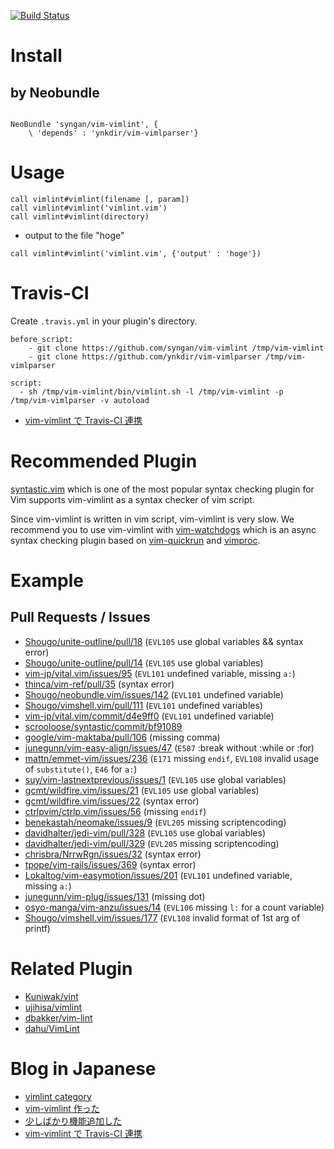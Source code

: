 [![Build Status](https://travis-ci.org/syngan/vim-vimlint.svg?branch=master)](https://travis-ci.org/syngan/vim-vimlint)

# Install

## by Neobundle

```vim

NeoBundle 'syngan/vim-vimlint', {
    \ 'depends' : 'ynkdir/vim-vimlparser'}
```

# Usage

```vim
call vimlint#vimlint(filename [, param])
call vimlint#vimlint('vimlint.vim')
call vimlint#vimlint(directory)
```

- output to the file "hoge"
```vim
call vimlint#vimlint('vimlint.vim', {'output' : 'hoge'})
```

# Travis-CI

Create `.travis.yml` in your plugin's directory.
```
before_script:
    - git clone https://github.com/syngan/vim-vimlint /tmp/vim-vimlint
    - git clone https://github.com/ynkdir/vim-vimlparser /tmp/vim-vimlparser

script:
  - sh /tmp/vim-vimlint/bin/vimlint.sh -l /tmp/vim-vimlint -p /tmp/vim-vimlparser -v autoload
```

- [vim-vimlint で Travis-CI 連携](http://d.hatena.ne.jp/syngan/20140321/1395411106)

# Recommended Plugin

[syntastic.vim](https://github.com/scrooloose/syntastic) which is one of the most popular syntax checking plugin for Vim supports vim-vimlint as a syntax checker of vim script.

Since vim-vimlint is written in vim script, vim-vimlint is very slow.
We recommend you to use vim-vimlint with [vim-watchdogs](https://github.com/osyo-manga/vim-watchdogs) which is an async syntax checking plugin based on [vim-quickrun](https://github.com/thinca/vim-quickrun) and [vimproc](https://github.com/Shougo/vimproc.vim).

# Example

## Pull Requests / Issues

- [Shougo/unite-outline/pull/18](https://github.com/Shougo/unite-outline/pull/18) (`EVL105` use global variables && syntax error)
- [Shougo/unite-outline/pull/14](https://github.com/Shougo/unite-outline/pull/14) (`EVL105` use global variables)
- [vim-jp/vital.vim/issues/95](https://github.com/vim-jp/vital.vim/issues/95) (`EVL101` undefined variable, missing `a:`)
- [thinca/vim-ref/pull/35](https://github.com/thinca/vim-ref/pull/35) (syntax error)
- [Shougo/neobundle.vim/issues/142](https://github.com/Shougo/neobundle.vim/issues/142) (`EVL101` undefined variable)
- [Shougo/vimshell.vim/pull/111](https://github.com/Shougo/vimshell.vim/pull/111)  (`EVL101` undefined variables)
- [vim-jp/vital.vim/commit/d4e9ff0](https://github.com/vim-jp/vital.vim/commit/d4e9ff07b6e37fd96e2d10857bd4fdae522983a0) (`EVL101` undefined variable)
- [scrooloose/syntastic/commit/bf91089](https://github.com/scrooloose/syntastic/commit/f3240e600121f164e276e86fe4e53f8e4ab010f0#diff-bf91089ab4d5be349efb653e97bcaed4)
- [google/vim-maktaba/pull/106](https://github.com/google/vim-maktaba/pull/106) (missing comma)
- [junegunn/vim-easy-align/issues/47](https://github.com/junegunn/vim-easy-align/issues/47) (`E587` :break without :while or :for)
- [mattn/emmet-vim/issues/236](https://github.com/mattn/emmet-vim/issues/236) (`E171` missing `endif`, `EVL108` invalid usage of `substitute()`, `E46` for `a:`)
- [suy/vim-lastnextprevious/issues/1](https://github.com/suy/vim-lastnextprevious/issues/1) (`EVL105` use global variables)
- [gcmt/wildfire.vim/issues/21](https://github.com/gcmt/wildfire.vim/issues/21) (`EVL105` use global variables)
- [gcmt/wildfire.vim/issues/22](https://github.com/gcmt/wildfire.vim/issues/22) (syntax error)
- [ctrlpvim/ctrlp.vim/issues/56](https://github.com/ctrlpvim/ctrlp.vim/issues/56) (missing `endif`)
- [benekastah/neomake/issues/9](https://github.com/benekastah/neomake/issues/9) (`EVL205` missing scriptencoding)
- [davidhalter/jedi-vim/pull/328](https://github.com/davidhalter/jedi-vim/pull/328) (`EVL105` use global variables)
- [davidhalter/jedi-vim/pull/329](https://github.com/davidhalter/jedi-vim/pull/329) (`EVL205` missing scriptencoding)
- [chrisbra/NrrwRgn/issues/32](https://github.com/chrisbra/NrrwRgn/issues/32) (syntax error)
- [tpope/vim-rails/issues/369](https://github.com/tpope/vim-rails/issues/369) (syntax error)
- [Lokaltog/vim-easymotion/issues/201](https://github.com/Lokaltog/vim-easymotion/issues/201) (`EVL101` undefined variable, missing `a:`)
- [junegunn/vim-plug/issues/131](https://github.com/junegunn/vim-plug/issues/131) (missing dot)
- [osyo-manga/vim-anzu/issues/14](https://github.com/osyo-manga/vim-anzu/issues/14) (`EVL106` missing `l:` for a count variable)
- [Shougo/vimshell.vim/issues/177](https://github.com/Shougo/vimshell.vim/issues/177) (`EVL108` invalid format of 1st arg of printf)

# Related Plugin

- [Kuniwak/vint](https://github.com/Kuniwak/vint)
- [ujihisa/vimlint](https://github.com/ujihisa/vimlint)
- [dbakker/vim-lint](https://github.com/dbakker/vim-lint)
- [dahu/VimLint](https://github.com/dahu/VimLint)


# Blog in Japanese

- [vimlint category](http://d.hatena.ne.jp/syngan/searchdiary?word=*[vim-vimlint])
- [vim-vimlint 作った](http://d.hatena.ne.jp/syngan/20131122/1385046290)
- [少しばかり機能追加した](http://d.hatena.ne.jp/syngan/20131130/1385816375)
- [vim-vimlint で Travis-CI 連携](http://d.hatena.ne.jp/syngan/20140321/1395411106)
